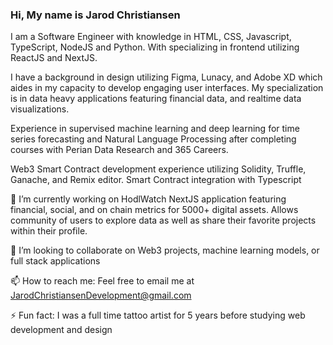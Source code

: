 ### Hi, My name is Jarod Christiansen
I am a Software Engineer with knowledge in HTML, CSS, Javascript, TypeScript, NodeJS and Python. With specializing in frontend utilizing ReactJS and NextJS.

I have a background in design utilizing Figma, Lunacy, and Adobe XD which aides in my capacity to develop engaging user interfaces. My specialization is in data heavy applications featuring financial data, and realtime data visualizations. 

Experience in supervised machine learning and deep learning for time series forecasting and Natural Language Processing after completing courses with Perian Data Research and 365 Careers. 

Web3 Smart Contract development experience utilizing Solidity, Truffle, Ganache, and Remix editor. Smart Contract integration with Typescript

🔭 I’m currently working on 
HodlWatch NextJS application featuring financial, social, and on chain metrics for 5000+ digital assets. Allows community of users to explore data as well as share their favorite projects within their profile. 

👯 I’m looking to collaborate on
Web3 projects, machine learning models, or full stack applications
 
📫 How to reach me:
Feel free to email me at JarodChristiansenDevelopment@gmail.com

⚡ Fun fact:
I was a full time tattoo artist for 5 years before studying web development and design
